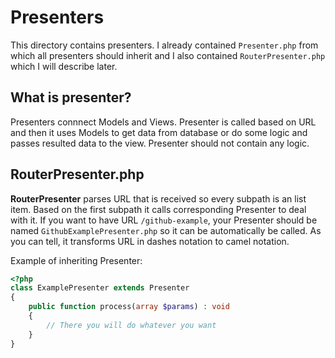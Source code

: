 # Presenters

This directory contains presenters. I already contained ```Presenter.php``` from which all presenters should inherit and I also contained ```RouterPresenter.php``` which I will
describe later.

## What is presenter?

Presenters connnect Models and Views. Presenter is called based on URL and then it uses
Models to get data from database or do some logic and passes resulted data to the view.
Presenter should not contain any logic.

## RouterPresenter.php

**RouterPresenter** parses URL that is received so every subpath is an list item. Based on
the first subpath it calls corresponding Presenter to deal with it. If you want to have
URL ```/github-example```, your Presenter should be named ```GithubExamplePresenter.php```
so it can be automatically be called. As you can tell, it transforms URL in dashes notation
to camel notation.  


Example of inheriting Presenter:
```php
<?php
class ExamplePresenter extends Presenter
{
    public function process(array $params) : void
    {
        // There you will do whatever you want
    }
}
```
